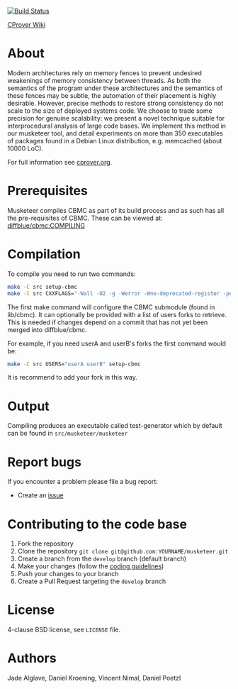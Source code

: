 [![Build Status][travis_img]][travis]

[CProver Wiki](http://www.cprover.org/wiki)

About
=====

Modern architectures rely on memory fences to prevent undesired weakenings of memory consistency between threads. As both the semantics of the program under these architectures and the semantics of these fences may be subtle, the automation of their placement is highly desirable. However, precise methods to restore strong consistency do not scale to the size of deployed systems code. We choose to trade some precision for genuine scalability: we present a novel technique suitable for interprocedural analysis of large code bases. We implement this method in our musketeer tool, and detail experiments on more than 350 executables of packages found in a Debian Linux distribution, e.g. memcached (about 10000 LoC).

For full information see [cprover.org](http://www.cprover.org/wmm/musketeer/).

Prerequisites
============

Musketeer compiles CBMC as part of its build process and as such has all the pre-requisites of CBMC. These can be viewed at: [diffblue/cbmc:COMPILING](http://github.com/diffblue/cbmc/blob/master/COMPILING)

Compilation
===========

To compile you need to run two commands:

```bash
make -C src setup-cbmc
make -C src CXXFLAGS="-Wall -O2 -g -Werror -Wno-deprecated-register -pedantic -Wno-sign-compare"
```

The first make command will configure the CBMC submodule (found in lib/cbmc). It can optionally be provided with a list of users forks to retrieve. This is  needed if changes depend on a commit that has not yet been merged into
diffblue/cbmc.

For example, if you need userA and userB's forks the first command would be:

```bash
make -C src USERS="userA userB" setup-cbmc
```

It is recommend to add your fork in this way.

Output
======

Compiling produces an executable called test-generator which by default can be found in `src/musketeer/musketeer`

Report bugs
===========

If you encounter a problem please file a bug report:
* Create an [issue](https://github.com/diffblue/musketeer/issues)

Contributing to the code base
=============================

1. Fork the repository
2. Clone the repository `git clone git@github.com:YOURNAME/musketeer.git`
3. Create a branch from the `develop` branch (default branch)
4. Make your changes (follow the [coding guidelines](https://github.com/diffblue/cbmc/blob/develop/CODING_STANDARD.md))
5. Push your changes to your branch
6. Create a Pull Request targeting the `develop` branch

License
=======
4-clause BSD license, see `LICENSE` file.

Authors
=======
Jade Alglave,
Daniel Kroening,
Vincent Nimal,
Daniel Poetzl

[travis]: https://travis-ci.org/diffblue/musketeer
[travis_img]: https://travis-ci.org/diffblue/musketeer.svg?branch=master
